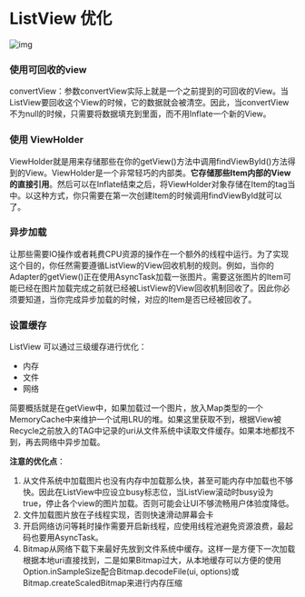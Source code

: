 # ListView 优化

![img](https://img-blog.csdn.net/20150809205925708?watermark/2/text/aHR0cDovL2Jsb2cuY3Nkbi5uZXQv/font/5a6L5L2T/fontsize/400/fill/I0JBQkFCMA==/dissolve/70/gravity/Center)



### 使用可回收的view

convertView：参数convertView实际上就是一个之前提到的可回收的View。当ListView要回收这个View的时候，它的数据就会被清空。因此，当convertView不为null的时候，只需要将数据填充到里面，而不用Inflate一个新的View。



### 使用 ViewHolder

ViewHolder就是用来存储那些在你的getView()方法中调用findViewById()方法得到的View。ViewHolder是一个非常轻巧的内部类。**它存储那些Item内部的View的直接引用**。然后可以在Inflate结束之后，将ViewHolder对象存储在Item的tag当中。以这种方式，你只需要在第一次创建Item的时候调用findViewById就可以了。



### 异步加载

让那些需要IO操作或者耗费CPU资源的操作在一个额外的线程中运行。为了实现这个目的，你任然需要遵循ListView的View回收机制的规则。例如，当你的Adapter的getView()正在使用AsyncTask加载一张图片。需要这张图片的Item可能已经在图片加载完成之前就已经被ListView的View回收机制回收了。因此你必须要知道，当你完成异步加载的时候，对应的Item是否已经被回收了。



### 设置缓存

ListView 可以通过三级缓存进行优化：

- 内存
- 文件
- 网络

简要概括就是在getView中，如果加载过一个图片，放入Map类型的一个MemoryCache中来维护一个试用LRU的堆。如果这里获取不到，根据View被Recycle之前放入的TAG中记录的uri从文件系统中读取文件缓存。如果本地都找不到，再去网络中异步加载。

**注意的优化点**：

1. 从文件系统中加载图片也没有内存中加载那么快，甚至可能内存中加载也不够快。因此在ListView中应设立busy标志位，当ListView滚动时busy设为true，停止各个view的图片加载。否则可能会让UI不够流畅用户体验度降低。
2. 文件加载图片放在子线程实现，否则快速滑动屏幕会卡
3. 开启网络访问等耗时操作需要开启新线程，应使用线程池避免资源浪费，最起码也要用AsyncTask。
4. Bitmap从网络下载下来最好先放到文件系统中缓存。这样一是方便下一次加载根据本地uri直接找到，二是如果Bitmap过大，从本地缓存可以方便的使用Option.inSampleSize配合Bitmap.decodeFile(ui, options)或Bitmap.createScaledBitmap来进行内存压缩